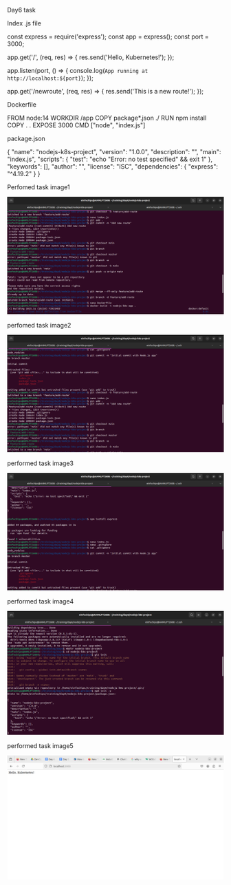 Day6 task


 Index .js file


const express = require('express');
const app = express();
const port = 3000;

app.get('/', (req, res) => {
    res.send('Hello, Kubernetes!');
});

app.listen(port, () => {
    console.log(`App running at http://localhost:${port}`);
});

app.get('/newroute', (req, res) => {
    res.send('This is a new route!');
});



Dockerfile

FROM node:14
WORKDIR /app
COPY package*.json ./
RUN npm install
COPY . .
EXPOSE 3000
CMD ["node", "index.js"]


package.json

{
  "name": "nodejs-k8s-project",
  "version": "1.0.0",
  "description": "",
  "main": "index.js",
  "scripts": {
    "test": "echo \"Error: no test specified\" && exit 1"
  },
  "keywords": [],
  "author": "",
  "license": "ISC",
  "dependencies": {
    "express": "^4.19.2"
  }
}

Perfomed task image1


![alt text](<Screenshot from 2024-07-18 15-28-21.png>)

perfomed task image2


![alt text](<Screenshot from 2024-07-18 15-28-26.png>)

performed task image3

![alt text](<Screenshot from 2024-07-18 15-28-34.png>)


performed task image4

![alt text](<Screenshot from 2024-07-18 15-28-47.png>)

performed task image5

![alt text](<Screenshot from 2024-07-18 15-51-10.png>)